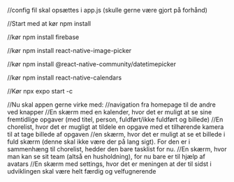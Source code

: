 
//config fil skal opsættes i app.js (skulle gerne være gjort på forhånd)

//Start med at kør 
npm install 

//kør
npm install firebase

//kør
npm install react-native-image-picker

//kør
npm install @react-native-community/datetimepicker

//kør
npm install react-native-calendars

//Kør 
npx expo start -c



//Nu skal appen gerne virke med: 
//navigation fra homepage til de andre ved knapper
//En skærm med en kalender, hvor det er muligt at se sine fremtidlige opgaver (med titel, person, fuldført/ikke fuldført og billede)
//En chorelist, hvor det er mugligt at tildele en opgave med et tilhørende kamera til at tage billede af opgaven
//en skærm, hvor det er muligt at se et billede i fuld skærm (denne skal ikke være der på lang sigt). For den er i sammenhæng til chorelist, hedder den bare tasklist for nu. 
//En skærm, hvor man kan se sit team (altså en husholdning), for nu bare er til hjælp af avatars
//En skærm med settings, hvor det er meningen at der til sidst i udviklingen skal være helt færdig og velfugnerende 